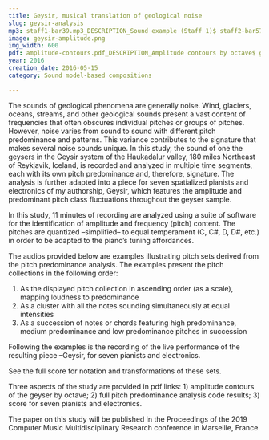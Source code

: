 ```yaml
---
title: Geysir, musical translation of geological noise 
slug: geysir-analysis
mp3: staff1-bar39.mp3_DESCRIPTION_Sound example (Staff 1)$ staff2-bar57.mp3_DESCRIPTION_Sound example (Staff 2)$ staff3-bar24.mp3_DESCRIPTION_Sound example (Staff 3)$ staff4-bar83.mp3_DESCRIPTION_Sound example (Staff 4)$ staff5-bar24.mp3_DESCRIPTION_Sound example (Staff 5)$ staff6-bar86.mp3_DESCRIPTION_Sound example (Staff 6)$ staff7-bar94.mp3_DESCRIPTION_Sound example (Staff 7)$ geysir.mp3_DESCRIPTION_Geysir, for seven pianists and electronics
image: geysir-amplitude.png
img_width: 600
pdf: amplitude-contours.pdf_DESCRIPTION_Amplitude contours by octave$ geysir-pitch-class-predominance-analysis.pdf_DESCRIPTION_Pitch predominance analysis (full code results)$ geysir-score.pdf_DESCRIPTION_Geysir, for seven pianists and electronics (full score)
year: 2016
creation_date: 2016-05-15
category: Sound model-based compositions

---
```


The sounds of geological phenomena are generally noise. Wind, glaciers, oceans, streams, and other geological sounds present a vast content of frequencies that often obscures individual pitches or groups of pitches. However, noise varies from sound to sound with different pitch predominance and patterns. This variance contributes to the signature that makes several noise sounds unique. In this study, the sound  of one the geysers in the Geysir system of the Haukadalur valley, 180 miles Northeast of Reykjavik, Iceland, is recorded and analyzed in multiple time segments, each with its own pitch predominance and, therefore, signature. The analysis is further adapted into a piece for seven spatialized pianists and electronics of my authorship, Geysir, which features the amplitude and predominant pitch class fluctuations throughout the geyser sample.

In this study, 11 minutes of recording are analyzed using a suite of software for the identification of amplitude and frequency (pitch) content. The pitches are quantized –simplified– to equal temperament (C, C#, D, D#, etc.) in order to be adapted to the piano’s tuning affordances. 

The audios provided below are examples illustrating pitch sets derived from the pitch predominance analysis. The examples present the pitch collections in the following order:

1) As the displayed pitch collection in ascending order (as a scale), mapping loudness to predominance 
2) As a cluster with all the notes sounding simultaneously at equal intensities
3) As a succession of notes or chords featuring high predominance, medium predominance and low predominance pitches in succession

Following the examples is the recording of the live performance of the resulting piece –Geysir, for seven pianists and electronics.

See the full score for notation and transformations of these sets. 

Three aspects of the study are provided in pdf links: 1) amplitude contours of the geyser by octave; 2) full pitch predominance analysis code results; 3) score for seven pianists and electronics.

The paper on this study will be published in the Proceedings of the 2019 Computer Music Multidisciplinary Research conference in Marseille, France.

